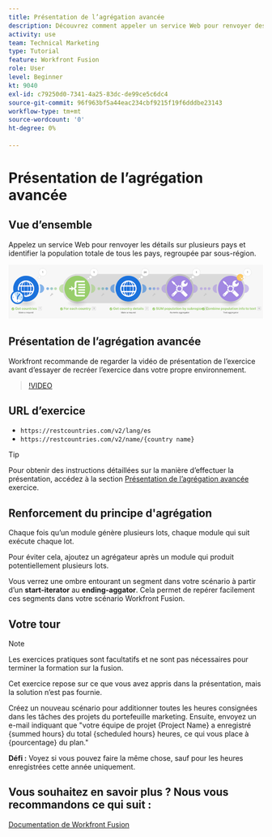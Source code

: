 ```yaml
---
title: Présentation de l’agrégation avancée
description: Découvrez comment appeler un service Web pour renvoyer des détails sur plusieurs pays et identifier la population, regroupée par sous-région, le tout dans [!DNL Adobe Workfront Fusion].
activity: use
team: Technical Marketing
type: Tutorial
feature: Workfront Fusion
role: User
level: Beginner
kt: 9040
exl-id: c79250d0-7341-4a25-83dc-de99ce5c6dc4
source-git-commit: 96f963bf5a44eac234cbf9215f19f6dddbe23143
workflow-type: tm+mt
source-wordcount: '0'
ht-degree: 0%

---
```


# Présentation de l’agrégation avancée

## Vue d’ensemble

Appelez un service Web pour renvoyer les détails sur plusieurs pays et identifier la population totale de tous les pays, regroupée par sous-région.

![Une image du scénario Fusion](assets/iteration-and-aggregation-3.png)

## Présentation de l’agrégation avancée

Workfront recommande de regarder la vidéo de présentation de l’exercice avant d’essayer de recréer l’exercice dans votre propre environnement.

>[!VIDEO](https://video.tv.adobe.com/v/335281/?quality=12)

## URL d’exercice

* `https://restcountries.com/v2/lang/es`
* `https://restcountries.com/v2/name/{country name}`

>[!TIP]
>
>Pour obtenir des instructions détaillées sur la manière d’effectuer la présentation, accédez à la section [Présentation de l’agrégation avancée](https://experienceleague.adobe.com/docs/workfront-learn/tutorials-workfront/fusion/exercises/advanced-aggregation.html?lang=en) exercice.

## Renforcement du principe d&#39;agrégation

Chaque fois qu’un module génère plusieurs lots, chaque module qui suit exécute chaque lot.

Pour éviter cela, ajoutez un agrégateur après un module qui produit potentiellement plusieurs lots.

Vous verrez une ombre entourant un segment dans votre scénario à partir d’un **start-iterator** au **ending-aggator**. Cela permet de repérer facilement ces segments dans votre scénario Workfront Fusion.

## Votre tour

>[!NOTE]
>
>Les exercices pratiques sont facultatifs et ne sont pas nécessaires pour terminer la formation sur la fusion.

Cet exercice repose sur ce que vous avez appris dans la présentation, mais la solution n’est pas fournie.

Créez un nouveau scénario pour additionner toutes les heures consignées dans les tâches des projets du portefeuille marketing. Ensuite, envoyez un e-mail indiquant que &quot;votre équipe de projet {Project Name} a enregistré {summed hours} du total {scheduled hours} heures, ce qui vous place à {pourcentage} du plan.&quot;

**Défi :** Voyez si vous pouvez faire la même chose, sauf pour les heures enregistrées cette année uniquement.

## Vous souhaitez en savoir plus ? Nous vous recommandons ce qui suit :

[Documentation de Workfront Fusion](https://experienceleague.adobe.com/docs/workfront/using/adobe-workfront-fusion/workfront-fusion-2.html?lang=en)
